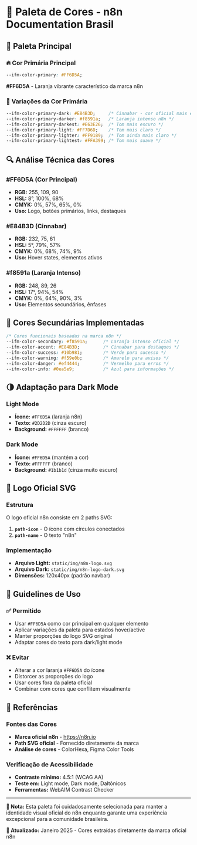 # 🎨 Paleta de Cores - n8n Documentation Brasil

## 🎯 Paleta Principal

### 🔥 **Cor Primária Principal**
```css
--ifm-color-primary: #FF6D5A;
```
**#FF6D5A** - Laranja vibrante característico da marca n8n

### 🌈 **Variações da Cor Primária**
```css
--ifm-color-primary-dark: #E84B3D;     /* Cinnabar - cor oficial mais escura */
--ifm-color-primary-darker: #f8591a;   /* Laranja intenso n8n */
--ifm-color-primary-darkest: #E63E26;  /* Tom mais escuro */
--ifm-color-primary-light: #FF7D6D;    /* Tom mais claro */
--ifm-color-primary-lighter: #FF9189;  /* Tom ainda mais claro */
--ifm-color-primary-lightest: #FFA399; /* Tom mais suave */
```

## 🔍 **Análise Técnica das Cores**

### **#FF6D5A** (Cor Principal)
- **RGB:** 255, 109, 90
- **HSL:** 8°, 100%, 68%
- **CMYK:** 0%, 57%, 65%, 0%
- **Uso:** Logo, botões primários, links, destaques

### **#E84B3D** (Cinnabar)
- **RGB:** 232, 75, 61
- **HSL:** 5°, 79%, 57%
- **CMYK:** 0%, 68%, 74%, 9%
- **Uso:** Hover states, elementos ativos

### **#f8591a** (Laranja Intenso)
- **RGB:** 248, 89, 26
- **HSL:** 17°, 94%, 54%
- **CMYK:** 0%, 64%, 90%, 3%
- **Uso:** Elementos secundários, ênfases

## 🎨 **Cores Secundárias Implementadas**

```css
/* Cores funcionais baseadas na marca n8n */
--ifm-color-secondary: #f8591a;      /* Laranja intenso oficial */
--ifm-color-accent: #E84B3D;         /* Cinnabar para destaques */
--ifm-color-success: #10b981;        /* Verde para sucesso */
--ifm-color-warning: #f59e0b;        /* Amarelo para avisos */
--ifm-color-danger: #ef4444;         /* Vermelho para erros */
--ifm-color-info: #0ea5e9;           /* Azul para informações */
```

## 🌗 **Adaptação para Dark Mode**

### **Light Mode**
- **Ícone:** `#FF6D5A` (laranja n8n)
- **Texto:** `#2D2D2D` (cinza escuro)
- **Background:** `#FFFFFF` (branco)

### **Dark Mode**
- **Ícone:** `#FF6D5A` (mantém a cor)
- **Texto:** `#FFFFFF` (branco)
- **Background:** `#1b1b1d` (cinza muito escuro)

## 📐 **Logo Oficial SVG**

### **Estrutura**
O logo oficial n8n consiste em 2 paths SVG:

1. **`path-icon`** - O ícone com círculos conectados
2. **`path-name`** - O texto "n8n"

### **Implementação**
- **Arquivo Light:** `static/img/n8n-logo.svg`
- **Arquivo Dark:** `static/img/n8n-logo-dark.svg`
- **Dimensões:** 120x40px (padrão navbar)

## 🎯 **Guidelines de Uso**

### ✅ **Permitido**
- Usar `#FF6D5A` como cor principal em qualquer elemento
- Aplicar variações da paleta para estados hover/active
- Manter proporções do logo SVG original
- Adaptar cores do texto para dark/light mode

### ❌ **Evitar**
- Alterar a cor laranja `#FF6D5A` do ícone
- Distorcer as proporções do logo
- Usar cores fora da paleta oficial
- Combinar com cores que conflitem visualmente

## 🔗 **Referências**

### **Fontes das Cores**
- **Marca oficial n8n** - https://n8n.io
- **Path SVG oficial** - Fornecido diretamente da marca
- **Análise de cores** - ColorHexa, Figma Color Tools

### **Verificação de Acessibilidade**
- **Contraste mínimo:** 4.5:1 (WCAG AA)
- **Teste em:** Light mode, Dark mode, Daltônicos
- **Ferramentas:** WebAIM Contrast Checker

---

**📝 Nota:** Esta paleta foi cuidadosamente selecionada para manter a identidade visual oficial do n8n enquanto garante uma experiência excepcional para a comunidade brasileira.

**🎨 Atualizado:** Janeiro 2025 - Cores extraídas diretamente da marca oficial n8n 